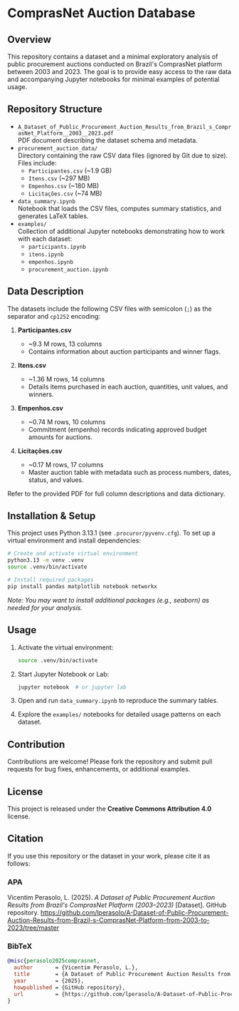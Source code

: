 # ComprasNet Auction Database

## Overview
This repository contains a dataset and a minimal exploratory analysis of public procurement auctions conducted on Brazil's ComprasNet platform between 2003 and 2023. The goal is to provide easy access to the raw data and accompanying Jupyter notebooks for minimal examples of potential usage.

## Repository Structure

- `A_Dataset_of_Public_Procurement_Auction_Results_from_Brazil_s_ComprasNet_Platform__2003__2023.pdf`  
  PDF document describing the dataset schema and metadata.
- `procurement_auction_data/`  
  Directory containing the raw CSV data files (ignored by Git due to size). Files include:
  - `Participantes.csv` (~1.9 GB)
  - `Itens.csv` (~297 MB)
  - `Empenhos.csv` (~180 MB)
  - `Licitações.csv` (~74 MB)
- `data_summary.ipynb`  
  Notebook that loads the CSV files, computes summary statistics, and generates LaTeX tables.
- `examples/`  
  Collection of additional Jupyter notebooks demonstrating how to work with each dataset:
  - `participants.ipynb`
  - `itens.ipynb`
  - `empenhos.ipynb`
  - `procurement_auction.ipynb`

## Data Description

The datasets include the following CSV files with semicolon (`;`) as the separator and `cp1252` encoding:

1. **Participantes.csv**
   - ~9.3 M rows, 13 columns
   - Contains information about auction participants and winner flags.

2. **Itens.csv**
   - ~1.36 M rows, 14 columns
   - Details items purchased in each auction, quantities, unit values, and winners.

3. **Empenhos.csv**
   - ~0.74 M rows, 10 columns
   - Commitment (empenho) records indicating approved budget amounts for auctions.

4. **Licitações.csv**
   - ~0.17 M rows, 17 columns
   - Master auction table with metadata such as process numbers, dates, status, and values.

Refer to the provided PDF for full column descriptions and data dictionary.

## Installation & Setup

This project uses Python 3.13.1 (see `.procuror/pyvenv.cfg`). To set up a virtual environment and install dependencies:

```bash
# Create and activate virtual environment
python3.13 -m venv .venv
source .venv/bin/activate

# Install required packages
pip install pandas matplotlib notebook networkx
```

*Note: You may want to install additional packages (e.g., seaborn) as needed for your analysis.*

## Usage

1. Activate the virtual environment:

   ```bash
   source .venv/bin/activate
   ```

2. Start Jupyter Notebook or Lab:

   ```bash
   jupyter notebook  # or jupyter lab
   ```

3. Open and run `data_summary.ipynb` to reproduce the summary tables.
4. Explore the `examples/` notebooks for detailed usage patterns on each dataset.

## Contribution

Contributions are welcome! Please fork the repository and submit pull requests for bug fixes, enhancements, or additional examples.

## License

This project is released under the __Creative Commons Attribution 4.0__ license.

## Citation

If you use this repository or the dataset in your work, please cite it as follows:

### APA

Vicentim Perasolo, L. (2025). _A Dataset of Public Procurement Auction Results from Brazil's ComprasNet Platform (2003–2023)_ [Dataset]. GitHub repository. https://github.com/lperasolo/A-Dataset-of-Public-Procurement-Auction-Results-from-Brazil-s-ComprasNet-Platform-from-2003-to-2023/tree/master

### BibTeX

```bibtex
@misc{perasolo2025comprasnet,
  author       = {Vicentim Perasolo, L.},
  title        = {A Dataset of Public Procurement Auction Results from Brazil’s ComprasNet Platform (2003–2023)},
  year         = {2025},
  howpublished = {GitHub repository},
  url          = {https://github.com/lperasolo/A-Dataset-of-Public-Procurement-Auction-Results-from-Brazil-s-ComprasNet-Platform-from-2003-to-2023/tree/master},
}
``` 